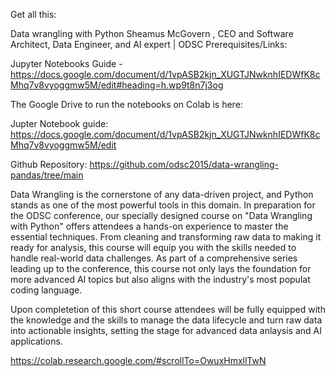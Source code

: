 Get all this:

Data wrangling with Python
Sheamus McGovern , CEO and Software Architect, Data Engineer, and AI expert | ODSC Prerequisites/Links:

Jupyter Notebooks Guide - 
https://docs.google.com/document/d/1vpASB2kjn_XUGTJNwknhIEDWfK8cMhq7v8vyoggmw5M/edit#heading=h.wp9t8n7j3og

The Google Drive to run the notebooks on Colab is here: 


Jupter Notebook guide:
https://docs.google.com/document/d/1vpASB2kjn_XUGTJNwknhIEDWfK8cMhq7v8vyoggmw5M/edit





Github Repository: https://github.com/odsc2015/data-wrangling-pandas/tree/main

Data Wrangling is the cornerstone of any data-driven project, and Python stands as one of the most powerful tools in this domain. In preparation for the ODSC conference, our specially designed course on "Data Wrangling with Python" offers attendees a hands-on experience to master the essential techniques. From cleaning and transforming raw data to making it ready for analysis, this course will equip you with the skills needed to handle real-world data challenges. As part of a comprehensive series leading up to the conference, this course not only lays the foundation for more advanced AI topics but also aligns with the industry's most populat coding language.

Upon completetion of this short course attendees will be fully equipped with the knowledge and the skills to manage the data lifecycle and turn raw data into actionable insights, setting the stage for advanced data anlaysis and AI applications.

https://colab.research.google.com/#scrollTo=OwuxHmxllTwN


